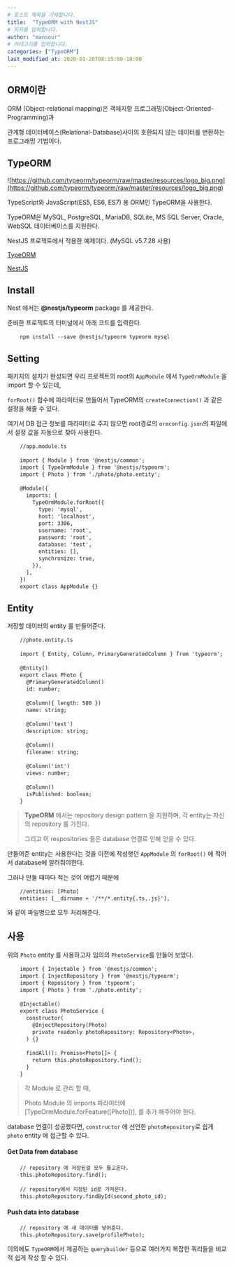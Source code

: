 ```yaml
---
# 포스트 제목을 기재합니다.
title:  "TypeORM with NestJS" 
# 저자를 입력합니다. 
author: "mansour"
# 카테고리를 입력합니다.
categories: ["TypeORM"]
last_modified_at: 2020-01-20T08:15:00-18:00
---
```


## ORM이란

ORM (Object-relational mapping)은 객체지향 프로그래밍(Object-Oriented-Programming)과   

관계형 데이터베이스(Relational-Database)사이의 호환되지 않는 데이터를 변환하는 프로그래밍 기법이다.   
      
            
## TypeORM 
   
![https://github.com/typeorm/typeorm/raw/master/resources/logo_big.png](https://github.com/typeorm/typeorm/raw/master/resources/logo_big.png)

TypeScript와 JavaScript(ES5, ES6, ES7) 용 ORM인 TypeORM을 사용한다.   

TypeORM은 MySQL, PostgreSQL, MariaDB, SQLite, MS SQL Server, Oracle, WebSQL 데이터베이스를 지원한다.


NestJS 프로젝트에서 적용한 예제이다. (MySQL v5.7.28 사용)

[TypeORM](https://typeorm.io/#/)   

[NestJS](https://docs.nestjs.com/)

## Install

Nest 에서는 **@nestjs/typeorm**  package 를 제공한다.   

준비한 프로젝트의 터미널에서 아래 코드를 입력한다.
    
        npm install --save @nestjs/typeorm typeorm mysql
   

## Setting

패키지의 설치가 완성되면 우리 프로젝트의 root의 `AppModule` 에서 `TypeOrmModule` 을 import 할 수 있는데,

`forRoot()` 함수에 파라미터로 만들어서 TypeORM의 `createConnection()` 과 같은 설정을 해줄 수 있다.

여기서 DB 접근 정보를 파라미터로 주지 않으면 root경로의 `ormconfig.json`의 파일에서 설정 값을 자동으로 찾아 사용한다.


        //app.module.ts
        
        import { Module } from '@nestjs/common';
        import { TypeOrmModule } from '@nestjs/typeorm';
        import { Photo } from './photo/photo.entity';
        
        @Module({
          imports: [
            TypeOrmModule.forRoot({
              type: 'mysql',
              host: 'localhost',
              port: 3306,
              username: 'root',
              password: 'root',
              database: 'test',
              entities: [],
              synchronize: true,
            }),
          ],
        })
        export class AppModule {}
        

## Entity

저장할 데이터의 entity 를 만들어준다. 

        //photo.entity.ts
            
        import { Entity, Column, PrimaryGeneratedColumn } from 'typeorm';
        
        @Entity()
        export class Photo {
          @PrimaryGeneratedColumn()
          id: number;
        
          @Column({ length: 500 })
          name: string;
        
          @Column('text')
          description: string;
        
          @Column()
          filename: string;
        
          @Column('int')
          views: number;
        
          @Column()
          isPublished: boolean;
        }

   
> **TypeORM** 에서는 repository design pattern 을 지원하며, 각 entity는 자신의 repository 를 가진다.
>
> 그리고 이 respositories 들은 database 연결로 인해 얻을 수 있다.

   

만들어준 entity는 사용한다는 것을 이전에 작성햇던 `AppModule` 의 `forRoot()` 에 적어서 database에 알려줘야한다.   

그러나 만들 때마다 적는 것이 어렵기 때문에 
        
        //entities: [Photo] 
        entities: [__dirname + '/**/*.entity{.ts,.js}'],
    
    
 와 같이 파일명으로 모두 처리해준다.


## 사용

위의 `Photo` entity 를 사용하고자 임의의 `PhotoService`를 만들어 보았다. 
 

        import { Injectable } from '@nestjs/common';
        import { InjectRepository } from '@nestjs/typeorm';
        import { Repository } from 'typeorm';
        import { Photo } from './photo.entity';
        
        @Injectable()
        export class PhotoService {
          constructor(
            @InjectRepository(Photo)
            private readonly photoRepository: Repository<Photo>,
          ) {}
        
          findAll(): Promise<Photo[]> {
            return this.photoRepository.find();
          }
        }
        


> 각 Module 로 관리 할 때,   
>
> Photo Module 의 imports 파라미터에 [TypeOrmModule.forFeature([Photo])], 를 추가 해주어야 한다. 


database 연결이 성공했다면, `constructor` 에 선언한 `photoRepository`로 쉽게 `photo` entity 에 접근할 수 있다.    

#### Get Data from database

        // repository 에 저장된걸 모두 들고온다.
        this.photoRepository.find();
        
        // repository에서 지정된 id로 가져온다. 
        this.photoRepository.findById(second_photo_id);

#### Push data into database
        
        // repository 에 새 데이터를 넣어준다.
        this.photoRepository.save(profilePhoto);


이외에도 `TypeORM`에서 제공하는 `querybuilder` 등으로 여러가지 복잡한 쿼리들을 비교적 쉽게 작성 할 수 있다.



        
